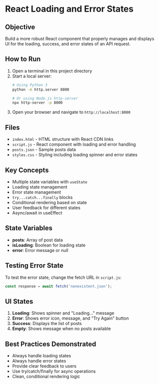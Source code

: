 # React Loading and Error States

## Objective
Build a more robust React component that properly manages and displays UI for the loading, success, and error states of an API request.

## How to Run
1. Open a terminal in this project directory
2. Start a local server:
   ```bash
   # Using Python 3
   python -m http.server 8000
   
   # Or using Node.js http-server
   npx http-server -p 8000
   ```
3. Open your browser and navigate to `http://localhost:8000`

## Files
- `index.html` - HTML structure with React CDN links
- `script.js` - React component with loading and error handling
- `posts.json` - Sample posts data
- `styles.css` - Styling including loading spinner and error states

## Key Concepts
- Multiple state variables with `useState`
- Loading state management
- Error state management
- `try...catch...finally` blocks
- Conditional rendering based on state
- User feedback for different states
- Async/await in useEffect

## State Variables
- **posts**: Array of post data
- **isLoading**: Boolean for loading state
- **error**: Error message or null

## Testing Error State
To test the error state, change the fetch URL in `script.js`:
```javascript
const response = await fetch('nonexistent.json');
```

## UI States
1. **Loading**: Shows spinner and "Loading..." message
2. **Error**: Shows error icon, message, and "Try Again" button
3. **Success**: Displays the list of posts
4. **Empty**: Shows message when no posts available

## Best Practices Demonstrated
- Always handle loading states
- Always handle error states
- Provide clear feedback to users
- Use try/catch/finally for async operations
- Clean, conditional rendering logic
